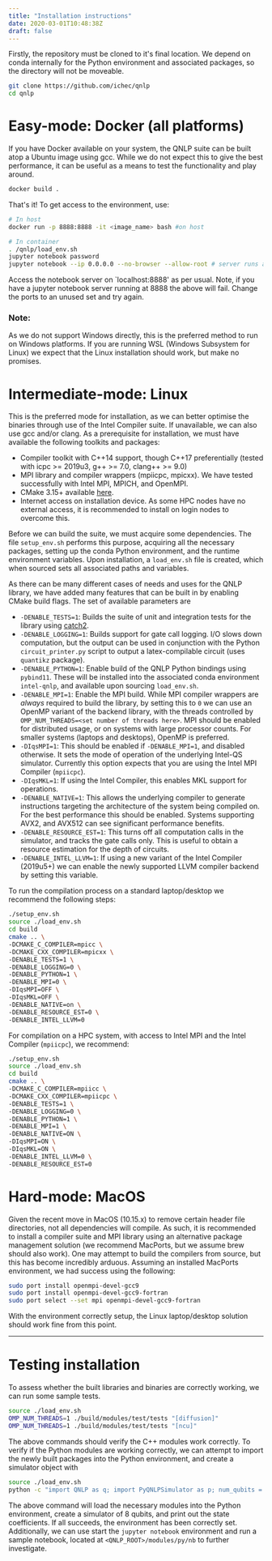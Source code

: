 ```yaml
---
title: "Installation instructions"
date: 2020-03-01T10:48:38Z
draft: false
---
```


Firstly, the repository must be cloned to it's final location. We depend on conda internally for the Python environment and associated packages, so the directory will not be moveable. 


```bash
git clone https://github.com/ichec/qnlp
cd qnlp
```

# Easy-mode: Docker (all platforms)
If you have Docker available on your system, the QNLP suite can be built atop a Ubuntu image using gcc. While we do not expect this to give the best performance, it can be useful as a means to test the functionality and play around. 

```bash
docker build .
```

That's it! To get access to the environment, use:

```bash
# In host
docker run -p 8888:8888 -it <image_name> bash #on host

# In container
. /qnlp/load_env.sh
jupyter notebook password
jupyter notebook --ip 0.0.0.0 --no-browser --allow-root # server runs as root in image, but not host
```

Access the notebook server on `localhost:8888' as per usual. Note, if you have a jupyter notebook server running at 8888 the above will fail. Change the ports to an unused set and try again.

### Note:
As we do not support Windows directly, this is the preferred method to run on Windows platforms. If you are running WSL (Windows Subsystem for Linux) we expect that the Linux installation should work, but make no promises.

# Intermediate-mode: Linux
This is the preferred mode for installation, as we can better optimise the binaries through use of the Intel Compiler suite. If unavailable, we can also use gcc and/or clang. As a prerequisite for installation, we must have available the following toolkits and packages:

- Compiler toolkit with C++14 support, though C++17 preferentially (tested with icpc >= 2019u3, g++ >= 7.0, clang++ >= 9.0)
- MPI library and compiler wrappers (mpiicpc, mpicxx). We have tested successfully with Intel MPI, MPICH, and OpenMPI.
- CMake 3.15+ available [here](https://cmake.org/download/).
- Internet access on installation device. As some HPC nodes have no external access, it is recommended to install on login nodes to overcome this. 

Before we can build the suite, we must acquire some dependencies. The file `setup_env.sh` performs this purpose, acquiring all the necessary packages, setting up the conda Python environment, and the runtime environment variables. Upon installation, a `load_env.sh` file is created, which when sourced sets all associated paths and variables.

As there can be many different cases of needs and uses for the QNLP library, we have added many features that can be built in by enabling CMake build flags. The set of available parameters are

- `-DENABLE_TESTS=1`: Builds the suite of unit and integration tests for the library using [catch2](https://github.com/catchorg/Catch2).
- `-DENABLE_LOGGING=1`: Builds support for gate call logging. I/O slows down computation, but the output can be used in conjunction with the Python `circuit_printer.py` script to output a latex-compilable circuit (uses `quantikz` package).
- `-DENABLE_PYTHON=1`: Enable build of the QNLP Python bindings using `pybind11`. These will be installed into the associated conda environment `intel-qnlp`, and available upon sourcing `load_env.sh`.
- `-DENABLE_MPI=1`: Enable the MPI build. While MPI compiler wrappers are *always* required to build the library, by setting this to `0` we can use an OpenMP variant of the backend library, with the threads controlled by `OMP_NUM_THREADS=<set number of threads here>`. MPI should be enabled for distributed usage, or on systems with large processor counts. For smaller systems (laptops and desktops), OpenMP is preferred.
- `-DIqsMPI=1`: This should be enabled if `-DENABLE_MPI=1`, and disabled otherwise. It sets the mode of operation of the underlying Intel-QS simulator. Currently this option expects that you are using the Intel MPI Compiler (`mpiicpc`).
- `-DIqsMKL=1`: If using the Intel Compiler, this enables MKL support for operations.
- `-DENABLE_NATIVE=1`: This allows the underlying compiler to generate instructions targeting the architecture of the system being compiled on. For the best performance this should be enabled. Systems supporting AVX2, and AVX512 can see significant performance benefits.
- `-DENABLE_RESOURCE_EST=1`: This turns off all computation calls in the simulator, and tracks the gate calls only. This is useful to obtain a resource estimation for the depth of circuits.
- `-DENABLE_INTEL_LLVM=1`: If using a new variant of the Intel Compiler (2019u5+) we can enable the newly supported LLVM compiler backend by setting this variable.

To run the compilation process on a standard laptop/desktop we recommend the following steps:

```bash
./setup_env.sh
source ./load_env.sh
cd build 
cmake .. \
-DCMAKE_C_COMPILER=mpicc \
-DCMAKE_CXX_COMPILER=mpicxx \
-DENABLE_TESTS=1 \
-DENABLE_LOGGING=0 \
-DENABLE_PYTHON=1 \
-DENABLE_MPI=0 \
-DIqsMPI=OFF \
-DIqsMKL=OFF \
-DENABLE_NATIVE=on \
-DENABLE_RESOURCE_EST=0 \
-DENABLE_INTEL_LLVM=0
```

For compilation on a HPC system, with access to Intel MPI and the Intel Compiler (`mpiicpc`), we recommend:

```bash
./setup_env.sh
source ./load_env.sh
cd build 
cmake .. \
-DCMAKE_C_COMPILER=mpiicc \
-DCMAKE_CXX_COMPILER=mpiicpc \
-DENABLE_TESTS=1 \
-DENABLE_LOGGING=0 \
-DENABLE_PYTHON=1 \
-DENABLE_MPI=1 \
-DENABLE_NATIVE=ON \
-DIqsMPI=ON \
-DIqsMKL=ON \
-DENABLE_INTEL_LLVM=0 \
-DENABLE_RESOURCE_EST=0
```


# Hard-mode: MacOS
Given the recent move in MacOS (10.15.x) to remove certain header file directories, not all dependencies will compile. As such, it is recommended to install a compiler suite and MPI library using an alternative package management solution (we recommend MacPorts, but we assume brew should also work). One may attempt to build the compilers from source, but this has become incredibly arduous. Assuming an installed MacPorts environment, we had success using the following:

```bash
sudo port install openmpi-devel-gcc9
sudo port install openmpi-devel-gcc9-fortran
sudo port select --set mpi openmpi-devel-gcc9-fortran
```

With the environment correctly setup, the Linux laptop/desktop solution should work fine from this point.

---

# Testing installation

To assess whether the built libraries and binaries are correctly working, we can run some sample tests.

```bash
source ./load_env.sh
OMP_NUM_THREADS=1 ./build/modules/test/tests "[diffusion]"
OMP_NUM_THREADS=1 ./build/modules/test/tests "[ncu]"
```

The above commands should verify the C++ modules work correctly. To verify if the Python modules are working correctly, we can attempt to import the newly built packages into the Python environment, and create a simulator object with 

```bash
source ./load_env.sh
python -c "import QNLP as q; import PyQNLPSimulator as p; num_qubits = 8; sim = p(num_qubits, False); p.PrintStates(\"Test\", []);"
```

The above command will load the necessary modules into the Python environment, create a simulator of 8 qubits, and print out the state coefficients. If all succeeds, the environment has been correctly set. Additionally, we can use start the `jupyter notebook` environment and run a sample notebook, located at `<QNLP_ROOT>/modules/py/nb` to further investigate.
